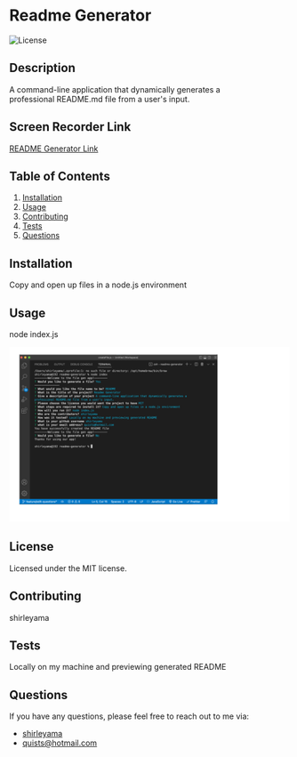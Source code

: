 # Readme Generator

![License](https://img.shields.io/badge/license-MIT-blue.svg)

## Description

A command-line application that dynamically generates a professional README.md file from a user's input.

## Screen Recorder Link

[README Generator Link](https://drive.google.com/file/d/1mCqD3WZORmnSTDEGt7R0mMOEJT7cVn81/view?usp=share_link)

## Table of Contents

1. [Installation](#installation)
2. [Usage](#usage)
3. [Contributing](#contributing)
4. [Tests](#tests)
5. [Questions](#questions)

## Installation

Copy and open up files in a node.js environment

## Usage

node index.js

![README Generator screenshot](images/readme-gen.png)

## License

Licensed under the MIT license.

## Contributing

shirleyama

## Tests

Locally on my machine and previewing generated README

## Questions

If you have any questions, please feel free to reach out to me via:

- [shirleyama](https://github.com/shirleyama)
- [quists@hotmail.com](mailto:quists@hotmail.com)
